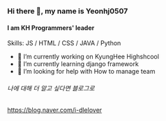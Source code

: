 ### Hi there 👋, my name is Yeonhj0507
#### I am KH Programmers' leader

Skills: JS / HTML / CSS / JAVA / Python

- 🔭 I’m currently working on KyungHee Highshcool 
- 🌱 I’m currently learning django framework 
- 🤔 I’m looking for help with How to manage team 

###### 나에 대해 더 알고 싶다면 블로그로
https://blog.naver.com/i-dlelover
